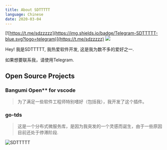 ```yaml
---
title: About SDTTTTT
language: Chinese
date: 2020-03-04
---
```



[![https://t.me/sdzzzzz](https://img.shields.io/badge/Telegram-SDTTTTT-blue.svg?logo=telegram)](https://t.me/sdzzzzz)
[![](https://img.shields.io/badge/bilibili-SDTTTTT-red?logo=niconico)](https://space.bilibili.com/27781539)


Hey! 我是SDTTTTT, 我热爱软件开发, 这是我为数不多的爱好之一.

如果想要联系我，请使用Telegram.

## Open Source Projects

### Bangumi Open** for vscode

> 为了满足一些软件工程师特别嗜好（包括我），我开发了这个插件。

### go-tds

> 这是一个分布式微服务库，是因为我突发的一个灵感而诞生，由于一些原因目前还处于停滞阶段.

![SDTTTTT](https://imgsa.baidu.com/forum/w%3D580/sign=a3bf12530e4f78f0800b9afb49310a83/cbeaabdcd100baa19543cbbc4a10b912c9fc2ea5.jpg)
